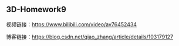 3D-Homework9
---
视频链接：https://www.bilibili.com/video/av76452434

博客链接：https://blog.csdn.net/qiao_zhang/article/details/103179127
